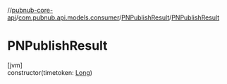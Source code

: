 //[pubnub-core-api](../../../index.md)/[com.pubnub.api.models.consumer](../index.md)/[PNPublishResult](index.md)/[PNPublishResult](-p-n-publish-result.md)

# PNPublishResult

[jvm]\
constructor(timetoken: [Long](https://kotlinlang.org/api/latest/jvm/stdlib/kotlin/-long/index.html))
